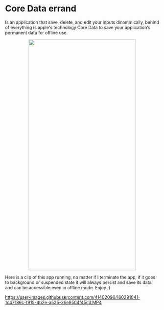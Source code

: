 # Core Data errand

Is an application that save, delete, and edit your inputs dinammically, behind of everything is apple's technology Core Data to save your application’s permanent data for offline use.

<p align="center">
<img src="https://user-images.githubusercontent.com/41402096/160290754-bd9318f7-5429-4c11-98ef-81f34422d89a.png" width="350" height="750" />

Here is a clip of this app running, no matter if I terminate the app, if it goes to background or suspended state it will always persist and save its data and can be accessible even in offline mode. Enjoy ;)

 https://user-images.githubusercontent.com/41402096/160291041-1c47186c-f915-4b2e-a525-36e9504f45c3.MP4
